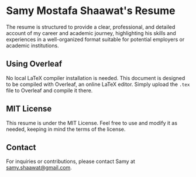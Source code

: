 # Samy Mostafa Shaawat's Resume  

The resume is structured to provide a clear, professional, and detailed account of my career and academic journey, highlighting his skills and experiences in a well-organized format suitable for potential employers or academic institutions.

## Using Overleaf

No local LaTeX compiler installation is needed. This document is designed to be compiled with Overleaf, an online LaTeX editor. Simply upload the `.tex` file to Overleaf and compile it there.

## MIT License

This resume is under the MIT License. Feel free to use and modify it as needed, keeping in mind the terms of the license.

## Contact

For inquiries or contributions, please contact Samy at [samy.shaawat@gmail.com](mailto:samy.shaawat@gmail.com).  
